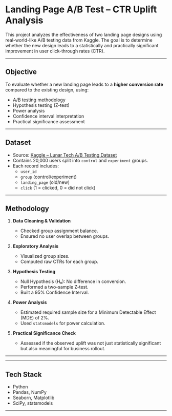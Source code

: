 # Landing Page A/B Test – CTR Uplift Analysis

This project analyzes the effectiveness of two landing page designs using real-world-like A/B testing data from Kaggle. The goal is to determine whether the new design leads to a statistically and practically significant improvement in user click-through rates (CTR).

---

## Objective

To evaluate whether a new landing page leads to a **higher conversion rate** compared to the existing design, using:
- A/B testing methodology
- Hypothesis testing (Z-test)
- Power analysis
- Confidence interval interpretation
- Practical significance assessment

---

##  Dataset

- Source: [Kaggle – Lunar Tech A/B Testing Dataset](https://www.kaggle.com/datasets/andrsulloa/lunar-tech-case-study-ab-testing)
- Contains 20,000 users split into `control` and `experiment` groups.
- Each record includes:
  - `user_id`
  - `group` (control/experiment)
  - `landing_page` (old/new)
  - `click` (1 = clicked, 0 = did not click)

---

##  Methodology

1. **Data Cleaning & Validation**
   - Checked group assignment balance.
   - Ensured no user overlap between groups.

2. **Exploratory Analysis**
   - Visualized group sizes.
   - Computed raw CTRs for each group.

3. **Hypothesis Testing**
   - Null Hypothesis (H₀): No difference in conversion.
   - Performed a two-sample Z-test.
   - Built a 95% Confidence Interval.

4. **Power Analysis**
   - Estimated required sample size for a Minimum Detectable Effect (MDE) of 2%.
   - Used `statsmodels` for power calculation.

5. **Practical Significance Check**
   - Assessed if the observed uplift was not just statistically significant but also meaningful for business rollout.

---


---

##  Tech Stack

- Python
- Pandas, NumPy
- Seaborn, Matplotlib
- SciPy, statsmodels

---




